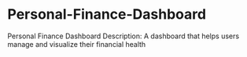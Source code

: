# Personal-Finance-Dashboard
Personal Finance Dashboard Description: A dashboard that helps users manage and visualize their financial health
